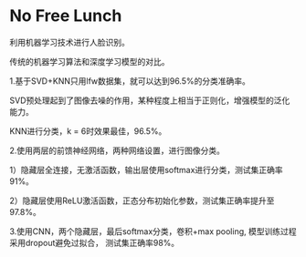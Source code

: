 # No Free Lunch
利用机器学习技术进行人脸识别。

传统的机器学习算法和深度学习模型的对比。


1.基于SVD+KNN只用lfw数据集，就可以达到96.5%的分类准确率。

SVD预处理起到了图像去噪的作用，某种程度上相当于正则化，增强模型的泛化能力。

KNN进行分类，k = 6时效果最佳，96.5%。



2.使用两层的前馈神经网络，两种网络设置，进行图像分类。

1）隐藏层全连接，无激活函数，输出层使用softmax进行分类，测试集正确率91%。

2）隐藏层使用ReLU激活函数，正态分布初始化参数，测试集正确率提升至97.8%。



3.使用CNN，两个隐藏层，最后softmax分类，卷积+max pooling, 模型训练过程采用dropout避免过拟合， 测试集正确率98%。

